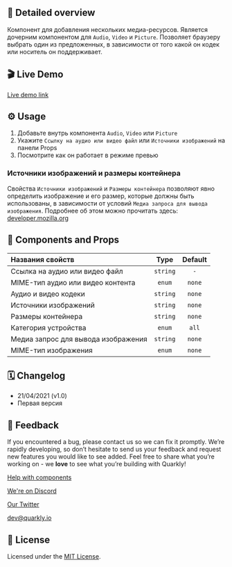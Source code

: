 ## 📖 Detailed overview

Компонент для добавления нескольких медиа-ресурсов. Является дочерним компонентом для `Audio`, `Video` и `Picture`.
Позволяет браузеру выбрать один из предложенных, в зависимости от того какой он кодек или носитель он поддерживает.

## 🎬 Live Demo

[Live demo link](https://quarkly-catalog.netlify.app/source/)

## ⚙️ Usage

1.  Добавьте внутрь компонента `Audio`, `Video` или `Picture`
2.  Укажите `Ссылку на аудио или видео файл` или `Источники изображений` на панели Props
3.  Посмотрите как он работает в режиме превью

### Источники изображений и размеры контейнера

Свойства `Источники изображений` и `Размеры контейнера` позволяют явно определить изображение и его размер, которые должны быть использованы, в зависимости от условий `Медиа запроса для вывода изображения`. Подробнее об этом можно прочитать здесь: [developer.mozilla.org](https://developer.mozilla.org/ru/docs/Learn/HTML/Multimedia_and_embedding/Responsive_images)

## 🧩 Components and Props

| Названия свойств                    |   Type   | Default |
| :---------------------------------- | :------: | :-----: |
| Ссылка на аудио или видео файл      | `string` |   `-`   |
| MIME-тип аудио или видео контента   |  `enum`  | `none`  |
| Аудио и видео кодеки                | `string` | `none`  |
| Источники изображений               | `string` | `none`  |
| Размеры контейнера                  | `string` | `none`  |
| Категория устройства                |  `enum`  |  `all`  |
| Медиа запрос для вывода изображения | `string` | `none`  |
| MIME-тип изображения                |  `enum`  | `none`  |

## 🗓 Changelog

-   21/04/2021 (v1.0)
-   Первая версия

## 📮 Feedback

If you encountered a bug, please contact us so we can fix it promptly. We’re rapidly developing, so don’t hesitate to send us your feedback and request new features you would like to see added. Feel free to share what you’re working on - we **love** to see what you’re building with Quarkly!

[Help with components](https://community.quarkly.io/c/requests/11)

[We're on Discord](https://discord.gg/f9KhSMGX)

[Our Twitter](https://twitter.com/quarklyapp)

[dev@quarkly.io](mailto:dev@quarkly.io)

## 📝 License

Licensed under the [MIT License](https://raw.githubusercontent.com/quarkly/community-kit/master/LICENSE).
